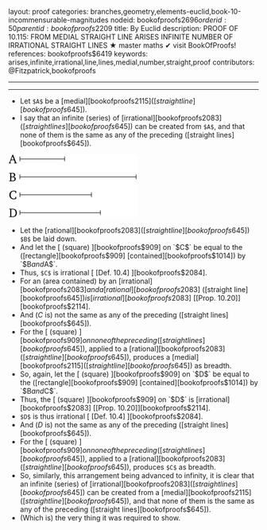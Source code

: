 layout: proof
categories: branches,geometry,elements-euclid,book-10-incommensurable-magnitudes
nodeid: bookofproofs$2696
orderid: 50
parentid: bookofproofs$2209
title: By Euclid
description: PROOF OF 10.115: FROM MEDIAL STRAIGHT LINE ARISES INFINITE NUMBER OF IRRATIONAL STRAIGHT LINES &#9733; master maths &#10004; visit BookOfProofs!
references: bookofproofs$6419
keywords: arises,infinite,irrational,line,lines,medial,number,straight,proof
contributors: @Fitzpatrick,bookofproofs

---


---



* Let `$A$` be a [medial][bookofproofs$2115] ([straight line][bookofproofs$645]).
* I say that an infinite (series) of [irrational][bookofproofs$2083] ([straight lines][bookofproofs$645]) can be created from `$A$`, and that none of them is the same as any of the preceding ([straight lines][bookofproofs$645]).

![fig115e](https://github.com/bookofproofs/bookofproofs.github.io/blob/main/_sources/_assets/images/euclid/Book10/fig115e.png?raw=true)

* Let the [rational][bookofproofs$2083] ([straight line][bookofproofs$645]) `$B$` be laid down.
* And let the [ (square) ][bookofproofs$909] on `$C$` be equal to the ([rectangle][bookofproofs$909] [contained][bookofproofs$1014]) by `$B$` and `$A$`.
* Thus, `$C$` is irrational [ [Def. 10.4] ][bookofproofs$2084].
* For an (area contained) by an [irrational][bookofproofs$2083] and a [rational][bookofproofs$2083] ([straight line][bookofproofs$645]) is [irrational][bookofproofs$2083] [[Prop. 10.20]][bookofproofs$2114].
* And ($C$ is) not the same as any of the preceding ([straight lines][bookofproofs$645]).
* For the [ (square) ][bookofproofs$909] on none of the preceding ([straight lines][bookofproofs$645]), applied to a [rational][bookofproofs$2083] ([straight line][bookofproofs$645]), produces a [medial][bookofproofs$2115] ([straight line][bookofproofs$645]) as breadth.
* So, again, let the [ (square) ][bookofproofs$909] on `$D$` be equal to the ([rectangle][bookofproofs$909] [contained][bookofproofs$1014]) by `$B$` and `$C$`.
* Thus, the [ (square) ][bookofproofs$909] on `$D$` is [irrational][bookofproofs$2083] [[Prop. 10.20]][bookofproofs$2114].
* `$D$` is thus irrational [ [Def. 10.4] ][bookofproofs$2084].
* And ($D$ is) not the same as any of the preceding ([straight lines][bookofproofs$645]).
* For the [ (square) ][bookofproofs$909] on none of the preceding ([straight lines][bookofproofs$645]), applied to a [rational][bookofproofs$2083] ([straight line][bookofproofs$645]), produces `$C$` as breadth.
* So, similarly, this arrangement being advanced to infinity, it is clear that an infinite (series) of [irrational][bookofproofs$2083] ([straight lines][bookofproofs$645]) can be created from a [medial][bookofproofs$2115] ([straight line][bookofproofs$645]), and that none of them is the same as any of the preceding ([straight lines][bookofproofs$645]).
* (Which is) the very thing it was required to show.
